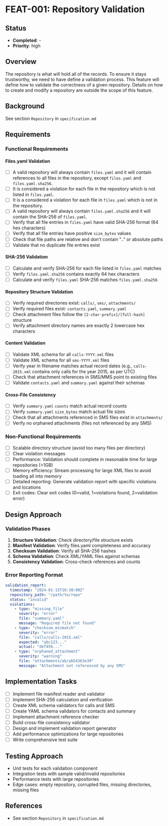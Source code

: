 # FEAT-001: Repository Validation

## Status
- **Completed**: -
- **Priority**: high

## Overview
The repository is what will hold all of the records.  To ensure it stays trustworthy, we need to have define a validation process.
This feature will define how to validate the correctness of a given repository. Details on how to create and modify a repository are outside the scope of this feature.

## Background
See section `Repository` in `specification.md`

## Requirements
### Functional Requirements

#### Files.yaml Validation
- [ ] A valid repository will always contain `files.yaml` and it will contain references to all files in the repository, except `files.yaml` and `files.yaml.sha256`.
- [ ] It is considered a violation for each file in the repository which is not listed in `files.yaml`.
- [ ] It is a considered a violation for each file in `files.yaml` which is not in the repository.
- [ ] A valid repository will always contain `files.yaml.sha256` and it will contain the SHA-256 of `files.yaml`.
- [ ] Verify that all file entries in `files.yaml` have valid SHA-256 format (64 hex characters)
- [ ] Verify that all file entries have positive `size_bytes` values
- [ ] Check that file paths are relative and don't contain ".." or absolute paths
- [ ] Validate that no duplicate file entries exist

#### SHA-256 Validation
- [ ] Calculate and verify SHA-256 for each file listed in `files.yaml` matches
- [ ] Verify `files.yaml.sha256` contains exactly 64 hex characters
- [ ] Calculate and verify `files.yaml` SHA-256 matches `files.yaml.sha256`

#### Repository Structure Validation
- [ ] Verify required directories exist: `calls/`, `sms/`, `attachments/`
- [ ] Verify required files exist: `contacts.yaml`, `summary.yaml`
- [ ] Check attachment files follow the `[2-char-prefix]/[full-hash]` structure
- [ ] Verify attachment directory names are exactly 2 lowercase hex characters

#### Content Validation
- [ ] Validate XML schema for all `calls-YYYY.xml` files
- [ ] Validate XML schema for all `sms-YYYY.xml` files
- [ ] Verify year in filename matches actual record dates (e.g., `calls-2015.xml` contains only calls for the year 2015, as per UTC)
- [ ] Check that attachment references in SMS/MMS point to existing files
- [ ] Validate `contacts.yaml` and `summary.yaml` against their schemas

#### Cross-File Consistency
- [ ] Verify `summary.yaml` `counts` match actual record counts
- [ ] Verify `summary.yaml` `size_bytes` match actual file sizes
- [ ] Check that all attachments referenced in SMS files exist in `attachments/`
- [ ] Verify no orphaned attachments (files not referenced by any SMS)

### Non-Functional Requirements
- [ ] Scalable directory structure (avoid too many files per directory)
- [ ] Clear violation messages
- [ ] Performance: Validation should complete in reasonable time for large repositories (>1GB)
- [ ] Memory efficiency: Stream processing for large XML files to avoid loading all into memory
- [ ] Detailed reporting: Generate validation report with specific violations and locations
- [ ] Exit codes: Clear exit codes (0=valid, 1=violations found, 2=validation error)

## Design Approach

### Validation Phases
1. **Structure Validation**: Check directory/file structure exists
2. **Manifest Validation**: Verify files.yaml completeness and accuracy
3. **Checksum Validation**: Verify all SHA-256 hashes
4. **Schema Validation**: Check XML/YAML files against schemas
5. **Consistency Validation**: Cross-check references and counts

### Error Reporting Format
```yaml
validation_report:
  timestamp: "2024-01-15T10:30:00Z"
  repository_path: "/path/to/repo"
  status: "invalid"
  violations:
    - type: "missing_file"
      severity: "error"
      file: "summary.yaml"
      message: "Required file not found"
    - type: "checksum_mismatch"
      severity: "error"
      file: "calls/calls-2015.xml"
      expected: "abc123..."
      actual: "def456..."
    - type: "orphaned_attachment"
      severity: "warning"
      file: "attachments/ab/ab54363e39"
      message: "Attachment not referenced by any SMS"
```

## Implementation Tasks
- [ ] Implement file manifest reader and validator
- [ ] Implement SHA-256 calculation and verification
- [ ] Create XML schema validators for calls and SMS
- [ ] Create YAML schema validators for contacts and summary
- [ ] Implement attachment reference checker
- [ ] Build cross-file consistency validator
- [ ] Design and implement validation report generator
- [ ] Add performance optimizations for large repositories
- [ ] Write comprehensive test suite

## Testing Approach
- Unit tests for each validation component
- Integration tests with sample valid/invalid repositories
- Performance tests with large repositories
- Edge cases: empty repository, corrupted files, missing directories, missing files

## References
- See section `Repository` in `specification.md`
